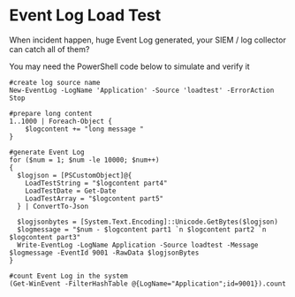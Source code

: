 # Event Log Load Test

When incident happen, huge Event Log generated, your SIEM / log collector can catch all of them?

You may need the PowerShell code below to simulate and verify it

```
#create log source name
New-EventLog -LogName 'Application' -Source 'loadtest' -ErrorAction Stop

#prepare long content
1..1000 | Foreach-Object {
	$logcontent += "long message "
}

#generate Event Log
for ($num = 1; $num -le 10000; $num++)
{
  $logjson = [PSCustomObject]@{
    LoadTestString = "$logcontent part4"
    LoadTestDate = Get-Date
    LoadTestArray = "$logcontent part5"
  } | ConvertTo-Json

  $logjsonbytes = [System.Text.Encoding]::Unicode.GetBytes($logjson)
  $logmessage = "$num - $logcontent part1 `n $logcontent part2 `n $logcontent part3"
  Write-EventLog -LogName Application -Source loadtest -Message $logmessage -EventId 9001 -RawData $logjsonBytes
}
```

```
#count Event Log in the system
(Get-WinEvent -FilterHashTable @{LogName="Application";id=9001}).count
```


